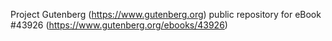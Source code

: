 Project Gutenberg (https://www.gutenberg.org) public repository for eBook #43926 (https://www.gutenberg.org/ebooks/43926)
